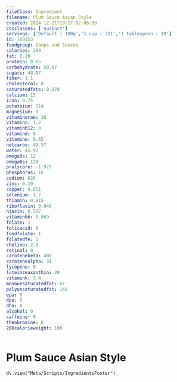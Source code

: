 ```yaml
---
fileClass: Ingredient
filename: Plum Sauce Asian Style
created: 2024-12-21T19:27:02-06:00
cssclasses: ['nutFact']
servings: ['Default | 100g','1 cup | 311','1 tablespoon | 19']
id: 789153
foodgroup: Soups and Sauces
calories: 200
fat: 0.29
protein: 0.65
carbohydrate: 50.67
sugars: 48.07
fiber: 1.1
cholesterol: 0
saturatedfats: 0.078
calcium: 15
iron: 0.75
potassium: 114
magnesium: 9
vitaminarae: 38
vitaminc: 1.2
vitaminb12: 0
vitamind: 0
vitamine: 0.65
netcarbs: 49.57
water: 45.97
omega3s: 12
omega6s: 128
pralscore: -1.927
phosphorus: 16
sodium: 626
zinc: 0.19
copper: 0.051
selenium: 1.7
thiamin: 0.015
riboflavin: 0.048
niacin: 0.507
vitaminb6: 0.069
folate: 1
folicacid: 0
foodfolate: 1
folatedfe: 1
choline: 2.5
retinol: 0
carotenebeta: 400
carotenealpha: 31
lycopene: 0
luteinzeaxanthin: 20
vitamink: 3.4
monounsaturatedfat: 61
polyunsaturatedfat: 140
epa: 0
dpa: 0
dha: 0
alcohol: 0
caffeine: 0
theobromine: 0
200calorieweight: 100
---
```


# Plum Sauce Asian Style

```dataviewjs
dv.view("Meta/Scripts/IngredientsFooter")
```